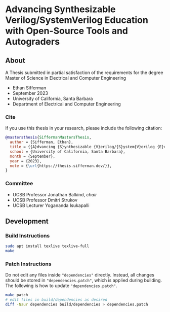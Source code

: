 
# Advancing Synthesizable Verilog/SystemVerilog Education with Open-Source Tools and Autograders

## About

A Thesis submitted in partial satisfaction of the requirements for the degree Master of Science in Electrical and Computer Engineering

* Ethan Sifferman
* September 2023
* University of California, Santa Barbara
* Department of Electrical and Computer Engineering

### Cite

If you use this thesis in your research, please include the following citation:

```bibtex
@mastersthesis{SiffermanMastersThesis,
  author = {Sifferman, Ethan},
  title = {{A}dvancing {S}ynthesizable {V}erilog/{S}ystem{V}erilog {E}ducation with {O}pen-{S}ource {T}ools and {A}utograders},
  school = {University of California, Santa Barbara},
  month = {September},
  year = {2023},
  note = {\url{https://thesis.sifferman.dev/}},
}
```

### Committee

* UCSB Professor Jonathan Balkind, *chair*
* UCSB Professor Dmitri Strukov
* UCSB Lecturer Yogananda Isukapalli

## Development

### Build Instructions

```bash
sudo apt install texlive texlive-full
make
```

### Patch Instructions

Do not edit any files inside `"dependencies"` directly. Instead, all changes should be stored in `"dependencies.patch"`, which is applied during building. The following is how to update `"dependencies.patch"`.

```bash
make patch
# edit files in build/dependencies as desired
diff -Naur dependencies build/dependencies > dependencies.patch
```
